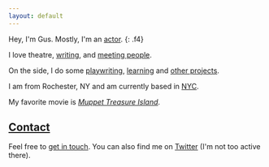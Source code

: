```yaml
---
layout: default
---
```


Hey, I'm Gus. Mostly, I'm an [actor](/a).
{: .f4}

I love theatre, [writing](/blog), and [meeting people](/contact).

On the side, I do some [playwriting](/plays), [learning](/book) and [other projects](/projects).

I am from Rochester, NY and am currently based in [NYC](/photo).

My favorite movie is [*Muppet Treasure Island*](https://www.youtube.com/watch?v=Nrj8EZm9ca8).

## [Contact](/contact)

Feel free to [get in touch](/contact). You can also find me on
[Twitter](http://twitter.com/guscuddy) (I'm not too active there).
